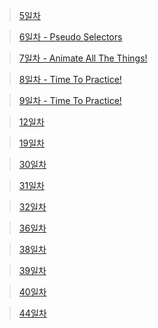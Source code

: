 > [5일차](https://replit.com/@moko0428/leejuny0)

> [6일차 - Pseudo Selectors](https://replit.com/@moko0428/leejuny0nomad6)

> [7일차 - Animate All The Things!](https://replit.com/@moko0428/mokonomad7)

> [8일차 - Time To Practice!](https://replit.com/@moko0428/mokonomad8)

> [9일차 - Time To Practice!](https://replit.com/@moko0428/mokonomad8)

> [12일차](https://replit.com/@moko0428/moko12)

> [19일차](https://codesandbox.io/s/nomad-moko-19-2tn5k3?file=/src/index.js)

> [30일차](https://codesandbox.io/s/nomad-study-express-30-moko-l59d8r)

> [31일차](https://codesandbox.io/s/nomad-study-middleware-31-7hdhc2?file=/src/server.js)

> [32일차](https://codesandbox.io/s/nomad-study-moko-32-8gvsc7)

> [36일차](https://codesandbox.io/s/nomad-study-36-7vd5dn?file=/src/index.js)

> [38일차](https://codesandbox.io/s/nomad-challenge-moko-38-ffyv62)

> [39일차](https://codesandbox.io/s/nomad-challenge-39-mc26sf)

> [40일차](https://codesandbox.io/s/a10blueprint-forked-rth5d9?file=/src/models/Movie.js)

> [44일차](https://codesandbox.io/s/nomad-challenge-44-moko-hmtj7c)
